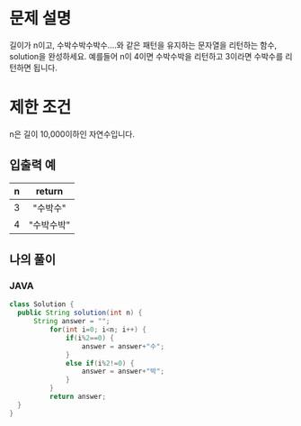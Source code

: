 # 문제 설명
길이가 n이고, 수박수박수박수....와 같은 패턴을 유지하는 문자열을 리턴하는 함수, solution을 완성하세요. 예를들어 n이 4이면 수박수박을 리턴하고 3이라면 수박수를 리턴하면 됩니다.

# 제한 조건
n은 길이 10,000이하인 자연수입니다.

## 입출력 예
| n | return |
---|:---:
| 3 | "수박수" |
| 4 | "수박수박" |

## 나의 풀이

### JAVA
```java
class Solution {
  public String solution(int n) {
      String answer = "";
	      for(int i=0; i<n; i++) {
	    	  if(i%2==0) {
	    		  answer = answer+"수";
	    	  }
	    	  else if(i%2!=0) {
	    		  answer = answer+"박";
	    	  }
	      }
	      return answer;
  }
}
```
